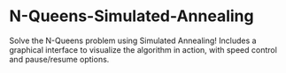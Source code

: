 # N-Queens-Simulated-Annealing
Solve the N-Queens problem using Simulated Annealing! Includes a graphical interface to visualize the algorithm in action, with speed control and pause/resume options.
